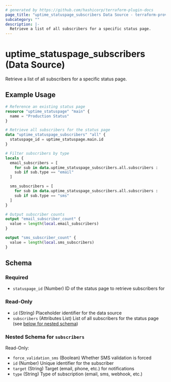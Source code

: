 ```yaml
---
# generated by https://github.com/hashicorp/terraform-plugin-docs
page_title: "uptime_statuspage_subscribers Data Source - terraform-provider-uptime"
subcategory: ""
description: |-
  Retrieve a list of all subscribers for a specific status page.
---
```


# uptime_statuspage_subscribers (Data Source)

Retrieve a list of all subscribers for a specific status page.

## Example Usage

```terraform
# Reference an existing status page
resource "uptime_statuspage" "main" {
  name = "Production Status"
}

# Retrieve all subscribers for the status page
data "uptime_statuspage_subscribers" "all" {
  statuspage_id = uptime_statuspage.main.id
}

# Filter subscribers by type
locals {
  email_subscribers = [
    for sub in data.uptime_statuspage_subscribers.all.subscribers :
    sub if sub.type == "email"
  ]

  sms_subscribers = [
    for sub in data.uptime_statuspage_subscribers.all.subscribers :
    sub if sub.type == "sms"
  ]
}

# Output subscriber counts
output "email_subscriber_count" {
  value = length(local.email_subscribers)
}

output "sms_subscriber_count" {
  value = length(local.sms_subscribers)
}
```

<!-- schema generated by tfplugindocs -->
## Schema

### Required

- `statuspage_id` (Number) ID of the status page to retrieve subscribers for

### Read-Only

- `id` (String) Placeholder identifier for the data source
- `subscribers` (Attributes List) List of all subscribers for the status page (see [below for nested schema](#nestedatt--subscribers))

<a id="nestedatt--subscribers"></a>
### Nested Schema for `subscribers`

Read-Only:

- `force_validation_sms` (Boolean) Whether SMS validation is forced
- `id` (Number) Unique identifier for the subscriber
- `target` (String) Target (email, phone, etc.) for notifications
- `type` (String) Type of subscription (email, sms, webhook, etc.)
